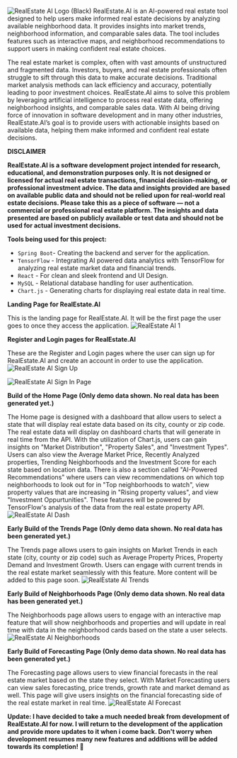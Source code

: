 ![RealEstate AI Logo (Black)](https://github.com/user-attachments/assets/ad231900-5d86-4367-9e41-12a3388eb2fe)
RealEstate.AI is an AI-powered real estate tool designed to help users make informed real estate decisions by analyzing available neighborhood data. It provides insights into market trends, neighborhood information, and comparable sales data. The tool includes features such as interactive maps, and neighborhood recommendations to support users in making confident real estate choices.

The real estate market is complex, often with vast amounts of unstructured and fragmented data. Investors, buyers, and real estate professionals often struggle to sift through this data to make accurate decisions. Traditional market analysis methods can lack efficiency and accuracy, potentially leading to poor investment choices. RealEstate.AI aims to solve this problem by leveraging artificial intelligence to process real estate data, offering neighborhood insights, and comparable sales data. With AI being driving force of innovation in software development and in many other industries, RealEstate.AI’s goal is to provide users with actionable insights based on available data, helping them make informed and confident real estate decisions.

**DISCLAIMER**

**RealEstate.AI is a software development project intended for research, educational, and demonstration purposes only. It is not designed or licensed for actual real estate transactions, financial decision-making, or professional investment advice. The data and insights provided are based on available public data and should not be relied upon for real-world real estate decisions.
Please take this as a piece of software — not a commercial or professional real estate platform. The insights and data presented are based on publicly available or test data and should not be used for actual investment decisions.**

**Tools being used for this project:**

- `Spring Boot`- Creating the backend and server for the application.
- `TensorFlow` - Integrating AI powered data analytics with TensorFlow for analyzing real estate market data and financial trends.
- `React` - For clean and sleek frontend and UI Design.
- `MySQL` - Relational database handling for user authentication.
- `Chart.js` - Generating charts for displaying real estate data in real time.

**Landing Page for RealEstate.AI**

This is the landing page for RealEstate.AI. It will be the first page the user goes to once they access the application.
![RealEstate AI 1](https://github.com/user-attachments/assets/d7f60bbf-742e-462e-ac76-8edafaf3fb4b)

**Register and Login pages for RealEstate.AI**

These are the Register and Login pages where the user can sign up for RealEstate.AI and create an account in order to use the application.
![RealEstate AI Sign Up](https://github.com/user-attachments/assets/35cb6140-e3fd-48f2-b976-6694da18ca83)

![RealEstate AI Sign In Page](https://github.com/user-attachments/assets/520de861-1585-4f47-b055-c97734264482)

**Build of the Home Page (Only demo data shown. No real data has been generated yet.)**

The Home page is designed with a dashboard that allow users to select a state that will display real estate data based on its city, county or zip code. The real estate data will display on dashboard charts that will generate in real time from the API. With the utilization of Chart.js, users can gain insights on "Market Distribution", "Property Sales", and "Investment Types". Users can also view the Average Market Price, Recently Analyzed properties, Trending Neighborhoods and the Investment Score for each state based on location data. There is also a section called "AI-Powered Recommendations" where users can view recommendations on which top neighborhoods to look out for in "Top neighborhoods to watch", view property values that are increasing in "Rising property values", and view "Investment Oppurtunities". These features will be powered by TensorFlow's analysis of the data from the real estate property API.
![RealEstate AI Dash](https://github.com/user-attachments/assets/425fa37f-7d33-48eb-b5db-5f4016971a09)


**Early Build of the Trends Page (Only demo data shown. No real data has been generated yet.)**

The Trends page allows users to gain insights on Market Trends in each state (city, county or zip code) such as Average Property Prices, Property Demand and Investment Growth. Users can engage with current trends in the real estate market seamlessly with this feature. More content will be added to this page soon. 
![RealEstate AI Trends](https://github.com/user-attachments/assets/88d6259d-6e09-44b9-ab34-7c9fb57add09)


**Early Build of Neighborhoods Page (Only demo data shown. No real data has been generated yet.)**

The Neighborhoods page allows users to engage with an interactive map feature that will show neighborhoods and properties and will update in real time with data in the neighborhood cards based on the state a user selects.
![RealEstate AI Neighborhoods](https://github.com/user-attachments/assets/594164c9-72cd-4554-ba87-29a5a3a00d06)


**Early Build of Forecasting Page (Only demo data shown. No real data has been generated yet.)**

The Forecasting page allows users to view financial forecasts in the real estate market based on the state they select. With Market Forecasting users can view sales forecasting, price trends, growth rate and market demand as well. This page will give users insights on the financial forecasting side of the real estate market in real time.
![RealEstate AI Forecast](https://github.com/user-attachments/assets/4565aa92-fdda-4d67-a439-3a841448cb4e)

**Update: I have decided to take a much  needed break from development of RealEstate.AI for now. I will return to the development of the application and provide more updates to it when i come back. Don't worry when development resumes
many new features and additions will be added towards its completion! 🚀**

